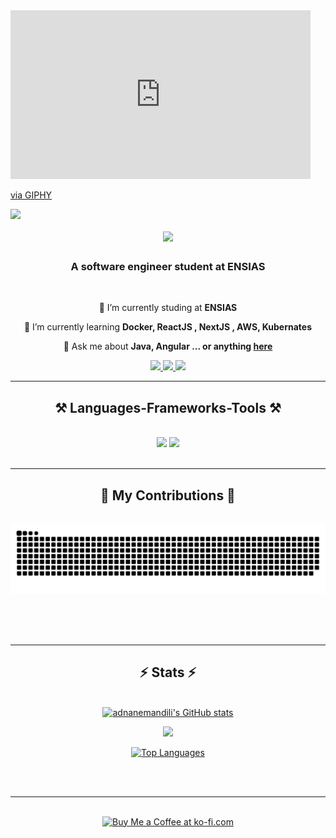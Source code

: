<iframe src="https://giphy.com/embed/iicDrNGWxHmDrIni6j" width="480" height="270" frameBorder="0" class="giphy-embed" allowFullScreen></iframe><p><a href="https://giphy.com/gifs/europeanspaceagency-space-esa-european-agency-iicDrNGWxHmDrIni6j">via GIPHY</a></p>
<img align="left" src="https://visitor-badge.laobi.icu/badge?page_id=adnanemandili.adnanemandili" />

<h1 align="center">
    <img src="https://readme-typing-svg.herokuapp.com/?font=Righteous&size=35&center=true&vCenter=true&width=500&height=70&duration=4000&lines=Hi+There!+👋;+I'm+Adnane+Mandili!;" />
</h1>

<h3 align="center">A software engineer student at ENSIAS </h3>

<br/>

<div align="center">
 
 🔭 I’m currently studing at **ENSIAS**
 
 🌱 I’m currently learning **Docker, ReactJS , NextJS , AWS, Kubernates**

💬 Ask me about **Java, Angular ... or anything [here](https://github.com/adnanemandili)**


 </div>
 
<div align="center"> 
  <a href="mailto:adnanemandili@gmail.com">
    <img src="https://img.shields.io/badge/Gmail-333333?style=for-the-badge&logo=gmail&logoColor=red" />
  </a>
  <a href="https://linkedin.com/in/adnane-mandili-12997b251" target="_blank">
    <img src="https://img.shields.io/badge/LinkedIn-0077B5?style=for-the-badge&logo=linkedin&logoColor=white" target="_blank" />
  </a>
  <a href="https://adnanemandili.github.io" target="_blank">
     <img src="https://img.shields.io/badge/Portfolio-FF5722?style=for-the-badge&logo=todoist&logoColor=white" target="_blank" /> <!-- sqlite, safari, google-chrome are other good icon options -->
  </a>
</div>

 <hr/>
 
<h2 align="center">⚒️ Languages-Frameworks-Tools ⚒️</h2>
<br/>
<div align="center">
    <img src="https://skillicons.dev/icons?i=react,bootstrap,html,css,tailwind,git,angular,threejs,vite,nextjs" />
    <img src="https://skillicons.dev/icons?i=python,javascript,typescript,c,java,mysql,flask,postgres,spring,postman" /><br>
</div>

<br/>
<hr/>

<div align="center">
  <h2>🐍 My Contributions 🐍</h2>
  <br>
  <img alt="snake eating my contributions" src="https://raw.githubusercontent.com/adnanemandili/adnanemandili/output/github-contribution-grid-snake.svg" />
  
  <br/><br/><br/>
</div>

<hr/>

<h2 align="center">⚡ Stats ⚡</h2>
<br>
<div align=center>
  <a href="http://www.github.com/adnanemandili"><img src="https://github-readme-stats.vercel.app/api?username=adnanemandili&show_icons=true&hide=&count_private=true&title_color=0891b2&text_color=10b981&icon_color=3382ed&bg_color=0f172a&hide_border=true&show_icons=true" alt="adnanemandili's GitHub stats" /></a>

<a href="http://www.github.com/adnanemandili"><img src="https://github-readme-streak-stats.herokuapp.com/?user=adnanemandili&stroke=10b981&background=0f172a&ring=0891b2&fire=0891b2&currStreakNum=10b981&currStreakLabel=0891b2&sideNums=10b981&sideLabels=10b981&dates=10b981&hide_border=true" /></a>

<a href="https://github.com/adnanemandili" align="left"><img src="https://github-readme-stats.vercel.app/api/top-langs/?username=adnanemandili&langs_count=10&title_color=0891b2&text_color=10b981&icon_color=3382ed&bg_color=0f172a&hide_border=true&locale=en&custom_title=Top%20%Languages" alt="Top Languages" /></a>
</div>

<br/><br/>

<hr/>

<br/>

<div align="center">
<a href='https://ko-fi.com/adnanemandili' target='_blank'><img height='64' style='border:0px;height:64px;' src='https://storage.ko-fi.com/cdn/kofi1.png?v=3' border='0' alt='Buy Me a Coffee at ko-fi.com' /></a>
</div>

<br/>
